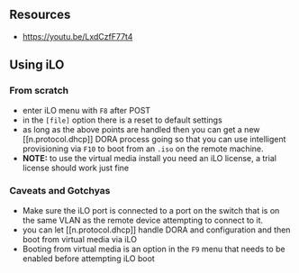 

## Resources

- <https://youtu.be/LxdCzfF77t4>

## Using iLO

### From scratch

- enter iLO menu with `F8` after POST
- in the `[file]` option there is a reset to default settings
- as long as the above points are handled then you can get a new [[n.protocol.dhcp]] DORA process going so that you can use intelligent provisioning via `F10` to boot from an `.iso` on the remote machine.
- **NOTE:** to use the virtual media install you need an iLO license, a trial license should work just fine

### Caveats and Gotchyas

- Make sure the iLO port is connected to a port on the switch that is on the same VLAN as the remote device attempting to connect to it.
- you can let [[n.protocol.dhcp]] handle DORA and configuration and then boot from virtual media via iLO
- Booting from virtual media is an option in the `F9` menu that needs to be enabled before attempting iLO boot
